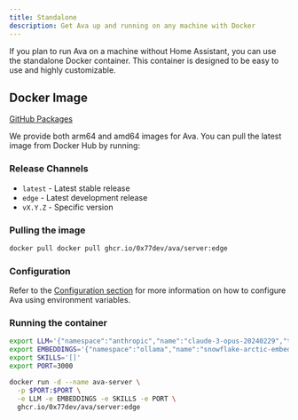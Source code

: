 ```yaml
---
title: Standalone
description: Get Ava up and running on any machine with Docker
---
```


If you plan to run Ava on a machine without Home Assistant, you can use the standalone Docker container. This container is designed to be easy to use and highly customizable.

## Docker Image

[GitHub Packages](https://github.com/0x77dev/ava/pkgs/container/ava%2Fserver)

We provide both arm64 and amd64 images for Ava. You can pull the latest image from Docker Hub by running:

### Release Channels

- `latest` - Latest stable release
- `edge` - Latest development release
- `vX.Y.Z` - Specific version


### Pulling the image

```bash
docker pull docker pull ghcr.io/0x77dev/ava/server:edge
```

### Configuration

Refer to the [Configuration section](/configuration) for more information on how to configure Ava using environment variables.

### Running the container

```bash
export LLM='{"namespace":"anthropic","name":"claude-3-opus-20240229","token": "place your token here"}'
export EMBEDDINGS='{"namespace":"ollama","name":"snowflake-arctic-embed, "host": "http://host.docker.internal:11434"}'
export SKILLS='[]'
export PORT=3000

docker run -d --name ava-server \
  -p $PORT:$PORT \
  -e LLM -e EMBEDDINGS -e SKILLS -e PORT \
  ghcr.io/0x77dev/ava/server:edge
```
